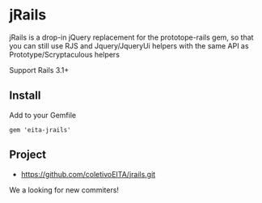 jRails
======

jRails is a drop-in jQuery replacement for the prototope-rails gem, so that you can still use RJS and Jquery/JqueryUi helpers with the same API as Prototype/Scryptaculous helpers

Support Rails 3.1+

Install
-------

Add to your Gemfile

    gem 'eita-jrails'

Project
-------

* https://github.com/coletivoEITA/jrails.git

We a looking for new commiters!
